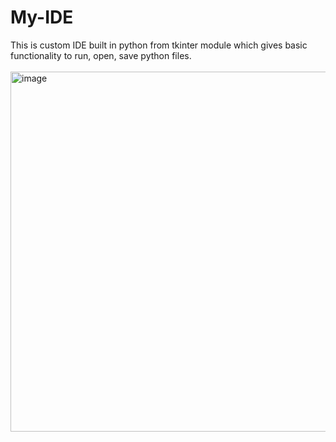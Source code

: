 # My-IDE
This is custom IDE built in python from tkinter module which gives basic functionality to run, open, save python files.
<br> <br>
<img width="576" alt="image" src="https://github.com/brahma-keerthi/My-IDE/assets/95900008/bd3ea07c-a4eb-4e4b-8784-1b89e845e2e1">

